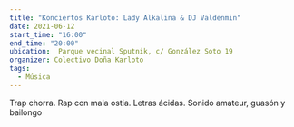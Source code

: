 ```yaml
---
title: "Konciertos Karloto: Lady Alkalina & DJ Valdenmin"
date: 2021-06-12
start_time: "16:00"
end_time: "20:00"
ubication:  Parque vecinal Sputnik, c/ González Soto 19
organizer: Colectivo Doña Karloto
tags:
  - Música
---
```

Trap chorra. Rap con mala ostia. Letras ácidas. Sonido amateur, guasón y bailongo